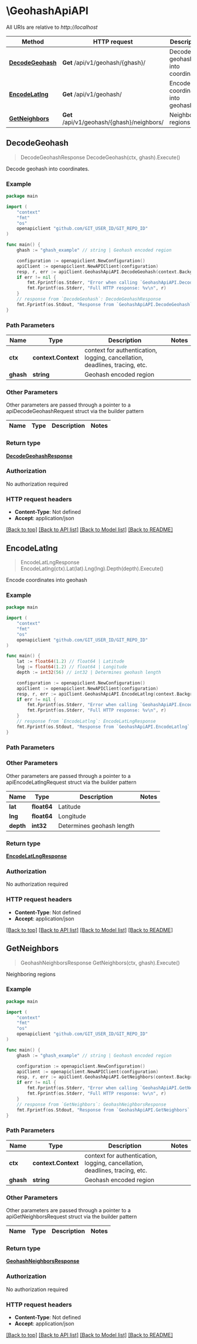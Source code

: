 # \GeohashApiAPI

All URIs are relative to *http://localhost*

Method | HTTP request | Description
------------- | ------------- | -------------
[**DecodeGeohash**](GeohashApiAPI.md#DecodeGeohash) | **Get** /api/v1/geohash/{ghash}/ | Decode geohash into coordinates.
[**EncodeLatlng**](GeohashApiAPI.md#EncodeLatlng) | **Get** /api/v1/geohash/ | Encode coordinates into geohash
[**GetNeighbors**](GeohashApiAPI.md#GetNeighbors) | **Get** /api/v1/geohash/{ghash}/neighbors/ | Neighboring regions



## DecodeGeohash

> DecodeGeohashResponse DecodeGeohash(ctx, ghash).Execute()

Decode geohash into coordinates.



### Example

```go
package main

import (
	"context"
	"fmt"
	"os"
	openapiclient "github.com/GIT_USER_ID/GIT_REPO_ID"
)

func main() {
	ghash := "ghash_example" // string | Geohash encoded region

	configuration := openapiclient.NewConfiguration()
	apiClient := openapiclient.NewAPIClient(configuration)
	resp, r, err := apiClient.GeohashApiAPI.DecodeGeohash(context.Background(), ghash).Execute()
	if err != nil {
		fmt.Fprintf(os.Stderr, "Error when calling `GeohashApiAPI.DecodeGeohash``: %v\n", err)
		fmt.Fprintf(os.Stderr, "Full HTTP response: %v\n", r)
	}
	// response from `DecodeGeohash`: DecodeGeohashResponse
	fmt.Fprintf(os.Stdout, "Response from `GeohashApiAPI.DecodeGeohash`: %v\n", resp)
}
```

### Path Parameters


Name | Type | Description  | Notes
------------- | ------------- | ------------- | -------------
**ctx** | **context.Context** | context for authentication, logging, cancellation, deadlines, tracing, etc.
**ghash** | **string** | Geohash encoded region | 

### Other Parameters

Other parameters are passed through a pointer to a apiDecodeGeohashRequest struct via the builder pattern


Name | Type | Description  | Notes
------------- | ------------- | ------------- | -------------


### Return type

[**DecodeGeohashResponse**](DecodeGeohashResponse.md)

### Authorization

No authorization required

### HTTP request headers

- **Content-Type**: Not defined
- **Accept**: application/json

[[Back to top]](#) [[Back to API list]](../README.md#documentation-for-api-endpoints)
[[Back to Model list]](../README.md#documentation-for-models)
[[Back to README]](../README.md)


## EncodeLatlng

> EncodeLatLngResponse EncodeLatlng(ctx).Lat(lat).Lng(lng).Depth(depth).Execute()

Encode coordinates into geohash



### Example

```go
package main

import (
	"context"
	"fmt"
	"os"
	openapiclient "github.com/GIT_USER_ID/GIT_REPO_ID"
)

func main() {
	lat := float64(1.2) // float64 | Latitude
	lng := float64(1.2) // float64 | Longitude
	depth := int32(56) // int32 | Determines geohash length

	configuration := openapiclient.NewConfiguration()
	apiClient := openapiclient.NewAPIClient(configuration)
	resp, r, err := apiClient.GeohashApiAPI.EncodeLatlng(context.Background()).Lat(lat).Lng(lng).Depth(depth).Execute()
	if err != nil {
		fmt.Fprintf(os.Stderr, "Error when calling `GeohashApiAPI.EncodeLatlng``: %v\n", err)
		fmt.Fprintf(os.Stderr, "Full HTTP response: %v\n", r)
	}
	// response from `EncodeLatlng`: EncodeLatLngResponse
	fmt.Fprintf(os.Stdout, "Response from `GeohashApiAPI.EncodeLatlng`: %v\n", resp)
}
```

### Path Parameters



### Other Parameters

Other parameters are passed through a pointer to a apiEncodeLatlngRequest struct via the builder pattern


Name | Type | Description  | Notes
------------- | ------------- | ------------- | -------------
 **lat** | **float64** | Latitude | 
 **lng** | **float64** | Longitude | 
 **depth** | **int32** | Determines geohash length | 

### Return type

[**EncodeLatLngResponse**](EncodeLatLngResponse.md)

### Authorization

No authorization required

### HTTP request headers

- **Content-Type**: Not defined
- **Accept**: application/json

[[Back to top]](#) [[Back to API list]](../README.md#documentation-for-api-endpoints)
[[Back to Model list]](../README.md#documentation-for-models)
[[Back to README]](../README.md)


## GetNeighbors

> GeohashNeighborsResponse GetNeighbors(ctx, ghash).Execute()

Neighboring regions



### Example

```go
package main

import (
	"context"
	"fmt"
	"os"
	openapiclient "github.com/GIT_USER_ID/GIT_REPO_ID"
)

func main() {
	ghash := "ghash_example" // string | Geohash encoded region

	configuration := openapiclient.NewConfiguration()
	apiClient := openapiclient.NewAPIClient(configuration)
	resp, r, err := apiClient.GeohashApiAPI.GetNeighbors(context.Background(), ghash).Execute()
	if err != nil {
		fmt.Fprintf(os.Stderr, "Error when calling `GeohashApiAPI.GetNeighbors``: %v\n", err)
		fmt.Fprintf(os.Stderr, "Full HTTP response: %v\n", r)
	}
	// response from `GetNeighbors`: GeohashNeighborsResponse
	fmt.Fprintf(os.Stdout, "Response from `GeohashApiAPI.GetNeighbors`: %v\n", resp)
}
```

### Path Parameters


Name | Type | Description  | Notes
------------- | ------------- | ------------- | -------------
**ctx** | **context.Context** | context for authentication, logging, cancellation, deadlines, tracing, etc.
**ghash** | **string** | Geohash encoded region | 

### Other Parameters

Other parameters are passed through a pointer to a apiGetNeighborsRequest struct via the builder pattern


Name | Type | Description  | Notes
------------- | ------------- | ------------- | -------------


### Return type

[**GeohashNeighborsResponse**](GeohashNeighborsResponse.md)

### Authorization

No authorization required

### HTTP request headers

- **Content-Type**: Not defined
- **Accept**: application/json

[[Back to top]](#) [[Back to API list]](../README.md#documentation-for-api-endpoints)
[[Back to Model list]](../README.md#documentation-for-models)
[[Back to README]](../README.md)

